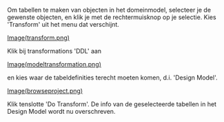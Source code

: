 Om tabellen te maken van objecten in het domeinmodel, selecteer je de
gewenste objecten, en klik je met de rechtermuisknop op je selectie.
Kies 'Transform' uit het menu dat verschijnt.

[Image(transform.png)](Image(transform.png).md)

Klik bij transformations 'DDL' aan

[Image(modeltransformation.png)](Image(modeltransformation.png).md)

en kies waar de tabeldefinities terecht moeten komen, d.i. 'Design
Model'.

[Image(browseproject.png)](Image(browseproject.png).md)

Klik tenslotte 'Do Transform'. De info van de geselecteerde tabellen in
het Design Model wordt nu overschreven.
